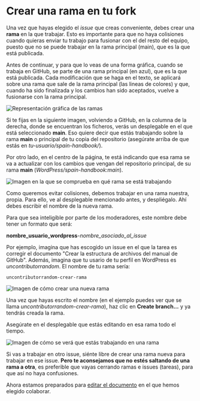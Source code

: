 # Crear una rama en tu fork

Una vez que hayas elegido el _issue_ que creas conveniente, debes crear una **rama** en la que trabajar. Esto es importante para que no haya colisiones cuando quieras enviar tu trabajo para fusionar con el del resto del equipo, puesto que no se puede trabajar en la rama principal (main), que es la que está publicada.

Antes de continuar, y para que lo veas de una forma gráfica, cuando se trabaja en GitHub, se parte de una rama principal (en azul), que es la que está publicada. Cada modificación que se haga en el texto, se aplicará sobre una rama que sale de la rama principal (las lineas de colores) y que, cuando ha sido finalizada y los cambios han sido aceptados, vuelve a fusionarse con la rama principal.

![Representación gráfica de las ramas](https://raw.githubusercontent.com/jesusyesares/spain-handbook/main/assets/rama-grafica-ramas.webp)

 Si te fijas en la siguiente imagen, volviendo a GitHub, en la columna de la derecha, donde se encuentran los ficheros, verás un desplegable en el que está seleccionado **main**. Eso quiere decir que estás trabajando sobre la rama **main** o principal de tu copia del repositorio (asegúrate arriba de que estás en _tu-usuario/spain-handbook/_).

 Por otro lado, en el centro de la página, te está indicando que esa rama se va a actualizar con los cambios que vengan del repositorio principal, de su rama **main** (_WordPress/spain-handbook:main_).

![Imagen en la que se comprueba en qué rama se está trabajando](https://raw.githubusercontent.com/jesusyesares/spain-handbook/main/assets/rama-crear-rama-1.webp)

Como queremos evitar colisiones, debemos trabajar en una rama nuestra, propia. Para ello, ve al desplegable mencionado antes, y despliégalo. Ahí debes escribir el nombre de la nueva rama.

Para que sea inteligible por parte de los moderadores, este nombre debe tener un formato que será:

**nombre_usuario_wordpress**-_nombre_asociado_al_issue_

Por ejemplo, imagina que has escogido un issue en el que la tarea es corregir el documento "Crear la estructura de archivos del manual de GitHub". Además, imagina que tu usario de tu perfil en WordPress es _uncontributorrandom_. El nombre de tu rama sería:

`uncontributorrandom-crear-rama`

![Imagen de cómo crear una nueva rama](https://raw.githubusercontent.com/jesusyesares/spain-handbook/main/assets/rama-crear-rama-2.webp)

Una vez que hayas escrito el nombre (en el ejemplo puedes ver que se llama _uncontributorrandom-crear-rama_), haz clic en **Create branch...** y ya tendrás creada la rama.

Asegúrate en el desplegable que estás editando en esa rama todo el tiempo.

![Imagen de cómo se verá que estás trabajando en una rama](https://raw.githubusercontent.com/jesusyesares/spain-handbook/main/assets/rama-crear-rama-3.webp)

Si vas a trabajar en otro issue, siénte libre de crear una rama nueva para trabajar en ese issue. **Pero te aconsejamos que no estés saltando de una rama a otra**, es preferible que vayas cerrando ramas e issues (tareas), para que así no haya confusiones.

Ahora estamos preparados para [editar el documento](https://es.wordpress.org/team/handbook/manuales/github/editardocumento/) en el que hemos elegido colaborar.